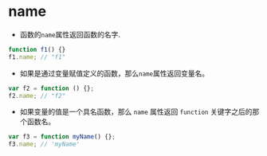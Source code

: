 # name

- 函数的`name`属性返回函数的名字.

```js
function f1() {}
f1.name; // "f1"
```

- 如果是通过变量赋值定义的函数，那么`name`属性返回变量名。

```js
var f2 = function () {};
f2.name; // "f2"
```

- 如果变量的值是一个具名函数，那么 `name` 属性返回 `function` 关键字之后的那个函数名。

```js
var f3 = function myName() {};
f3.name; // 'myName'
```
